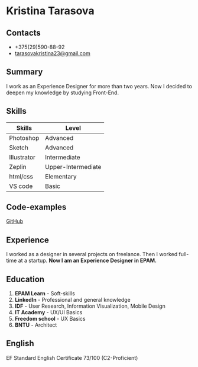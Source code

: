 # Kristina Tarasova
## Contacts
* +375(29)590-88-92
* tarasovakristina23@gmail.com
## Summary
I work as an Experience Designer for more than two years. Now I decided to deepen my knowledge by studying Front-End.
## Skills

 Skills      | Level              
 ----------- | ---------------- 
 Photoshop   | Advanced           
 Sketch      | Advanced           
 Illustrator | Intermediate       
 Zeplin      | Upper-Intermediate 
 html/css    | Elementary         
 VS code     | Basic              

## Code-examples
[GitHub](https://github.com/Kristina-Tarasova)
## Experience
I worked as a designer in several projects on freelance. Then I worked full-time at a startup.
 **Now I am an Experience Designer in EPAM.**
## Education
1. **EPAM Learn** - Soft-skills
1. **LinkedIn** - Professional and general knowledge
1. **IDF** - User Research, Information Visualization, Mobile Design
1. **IT Academy** - UX/UI Basics
1. **Freedom school** - UX Basics
1. **BNTU** - Architect
## English
EF Standard English Certificate 73/100 (C2-Proficient)